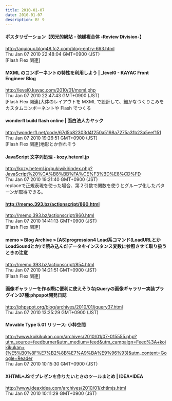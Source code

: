 ```yaml
---
title: 2010-01-07
date: 2010-01-07
description: B! 9
---
```


#### ポスタリゼーション【閃光的網站・弛緩複合体 -Review Division-】
http://aquioux.blog48.fc2.com/blog-entry-663.html<br>
Thu Jan 07 2010 22:48:04 GMT+0900 (JST)<br>
[Flash Flex 関連]


#### MXML のコンポーネントの特性を利用しよう | _level0 - KAYAC Front Engineer Blog
http://level0.kayac.com/2010/01/mxml.php<br>
Thu Jan 07 2010 22:47:43 GMT+0900 (JST)<br>
[Flash Flex 関連]大体のレイアウトを MXML で設計して、細かなつくりこみをカスタムコンポーネントや Flash でつくる


#### wonderfl build flash online | 面白法人カヤック
http://wonderfl.net/code/67d5b82303d4f250a5198a7275a31b23a5eef151<br>
Thu Jan 07 2010 19:26:51 GMT+0900 (JST)<br>
[Flash Flex 関連]地形とか作れそう


#### JavaScript 文字列処理 - kozy.heteml.jp
http://kozy.heteml.jp/pukiwiki/index.php?JavaScript%20%CA%B8%BB%FA%CE%F3%BD%E8%CD%FD<br>
Thu Jan 07 2010 19:21:40 GMT+0900 (JST)<br>
replaceで正規表現を使った場合、第２引数で関数を使うとグループ化したパターンが取得できる。


#### http://memo.393.bz/actionscript/860.html
http://memo.393.bz/actionscript/860.html<br>
Thu Jan 07 2010 14:41:13 GMT+0900 (JST)<br>
[Flash Flex 関連]


#### memo » Blog Archive » [AS]progression4 Load系コマンド(LoadURLとかLoadSoundとか)で読み込んだデータをインスタンス変数に参照させて取り扱うときの注意
http://memo.393.bz/actionscript/854.html<br>
Thu Jan 07 2010 14:21:51 GMT+0900 (JST)<br>
[Flash Flex 関連]


#### 画像ギャラリーを作る際に便利に使えそうなjQueryの画像ギャラリー実装プラグイン37種:phpspot開発日誌
http://phpspot.org/blog/archives/2010/01/jquery37.html<br>
Thu Jan 07 2010 13:25:29 GMT+0900 (JST)<br>


#### Movable Type 5.01 リリース: 小粋空間
http://www.koikikukan.com/archives/2010/01/07-015555.php?utm_source=feedburner&utm_medium=feed&utm_campaign=Feed%3A+koikikukan+(%E5%B0%8F%E7%B2%8B%E7%A9%BA%E9%96%93)&utm_content=Google+Reader<br>
Thu Jan 07 2010 10:15:30 GMT+0900 (JST)<br>


#### XHTML+JSでプレゼンを作りたいときのツールまとめ | IDEA*IDEA
http://www.ideaxidea.com/archives/2010/01/xhtlmjs.html<br>
Thu Jan 07 2010 10:11:29 GMT+0900 (JST)<br>


